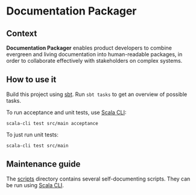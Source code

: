 # Documentation Packager

## Context

**Documentation Packager** enables product developers to combine evergreen and living documentation into human-readable packages, in order to collaborate effectively with stakeholders on complex systems.

## How to use it

Build this project using [sbt](https://www.scala-sbt.org). Run `sbt tasks` to get an overview of possible tasks.

To run acceptance and unit tests, use [Scala CLI](https://scala-cli.virtuslab.org):

```
scala-cli test src/main acceptance
```

To just run unit tests:

```
scala-cli test src/main
```

## Maintenance guide

The [scripts](scripts/) directory contains several self-documenting scripts. They can be run using [Scala CLI](https://scala-cli.virtuslab.org).
